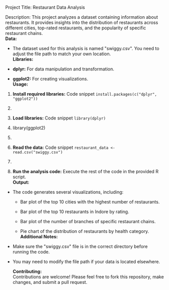 Project Title: Restaurant Data Analysis  

Description:
This project analyzes a dataset containing information about
restaurants. It provides insights into the distribution of restaurants
across different cities, top-rated restaurants, and the popularity of
specific restaurant chains.  
**Data:**

- The dataset used for this analysis is named \"swiggy.csv\". You need to adjust the file path to match your own
  location.  
  **Libraries:**

<!-- -->

- **dplyr:** For data manipulation and transformation.

- **ggplot2:** For creating visualizations.  
  **Usage:**

1.  **Install required libraries:** Code
    snippet `install.packages(c("dplyr", "ggplot2"))`

2.      

3.  **Load libraries:** Code snippet `library(dplyr)`

4.  library(ggplot2)

5.      

6.  **Read the data:** Code
    snippet `restaurant_data <- read.csv("swiggy.csv")`

7.      

8.  **Run the analysis code:** Execute the rest of the code in the
    provided R script.  
    **Output:**

- The code generates several visualizations, including:

  - Bar plot of the top 10 cities with the highest number of
    restaurants.

  - Bar plot of the top 10 restaurants in Indore by rating.

  - Bar plot of the number of branches of specific restaurant chains.

  - Pie chart of the distribution of restaurants by health category.  
    **Additional Notes:**

<!-- -->

- Make sure the \"swiggy.csv\" file is in the correct directory before
  running the code.

- You may need to modify the file path if your data is located
  elsewhere.

  **Contributing:**  
  Contributions are welcome! Please feel free to fork this repository,
  make changes, and submit a pull request.

